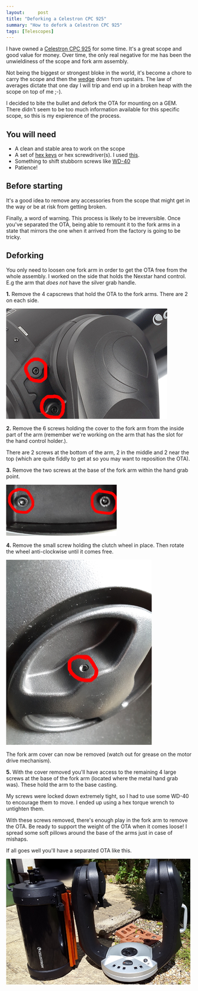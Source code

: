 ```yaml
---
layout:     post
title: "Deforking a Celestron CPC 925"
summary: "How to defork a Celestron CPC 925"
tags: [Telescopes]
---
```


I have owned a [Celestron CPC 925](http://www.celestron.com/browse-shop/astronomy/telescopes/cpc-925-gps-%28xlt%29-computerized-telescope)
for some time. It's a great scope and good value for money. Over time, the only real negative for me has been the unwieldiness of the scope and fork arm
assembly.

Not being the biggest or strongest bloke in the world, it's become a chore to carry the scope and then the [wedge](http://www.celestron.com/browse-shop/astronomy/astroimaging-accessories/wedges/hd-pro-wedge)
down from upstairs. The law of averages dictate that one day I will trip and end up in a broken heap with the scope on top of me ;-).

I decided to bite the bullet and defork the OTA for mounting on a GEM. There didn't seem to be too much information available for this
specific scope, so this is my expierence of the process.

## You will need

* A clean and stable area to work on the scope
* A set of [hex keys](http://en.wikipedia.org/wiki/Hex_key) or hex screwdriver(s). I used [this](https://www.stanleytools.co.uk/product/147260).
* Something to shift stubborn screws like [WD-40](http://wd40.com/)
* Patience!

## Before starting

It's a good idea to remove any accessories from the scope that might get in the way or be at risk from getting broken.

Finally, a word of warning. This process is likely to be irreversible. Once you've separated the OTA, being able to remount it
to the fork arms in a state that mirrors the one when it arrived from the factory is going to be tricky.


## Deforking

You only need to loosen one fork arm in order to get the OTA free from the whole assembly. I worked on the side that holds the
Nexstar hand control. E.g the arm that _does not_ have the silver grab handle.

**1.** Remove the 4 capscrews that hold the OTA to the fork arms. There are 2 on each side.

![OTA Screws](/images/otascrews.jpg)

**2.** Remove the 6 screws holding the cover to the fork arm from the inside part of the arm (remember we're working on the arm that has the slot for the hand control holder.).

 There are 2 screws at the bottom  of the arm, 2 in the middle and 2 near the top (which are quite fiddly to get at so you may want to reposition the OTA).

**3.** Remove the two screws at the base of the fork arm within the hand grab point.

![Base Screws](/images/basescrews.jpg)

**4.** Remove the small screw holding the clutch wheel in place. Then rotate the wheel anti-clockwise
until it comes free.

![Clutch Screw](/images/clutchscrew.jpg)

The fork arm cover can now be removed (watch out for grease on the motor drive mechanism).

**5.** With the cover removed you'll have access to the remaining 4 large screws at the base of the fork arm (located where the metal hand grab was).
These hold the arm to the base casting.

My screws were locked down extremely tight, so I had to use some WD-40 to encourage them to move. I ended up using
a hex torque wrench to untighten them.

With these screws removed, there's enough play in the fork arm to remove the OTA. Be ready to support the weight of the OTA when it comes loose!
I spread some soft pillows around the base of the arms just in case of mishaps.

If all goes well you'll have a separated OTA like this.

![Deforked CPC 925](/images/defork.jpg)
